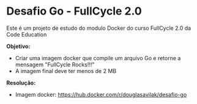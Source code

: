 # Desafio Go - FullCycle 2.0
Este é um projeto de estudo do modulo Docker do curso FullCycle 2.0 da Code Education

**Objetivo:**
  - Criar uma imagem docker que compile um arquivo Go e retorne a mensagem "FullCycle Rocks!!!"
  - A imagem final deve ter menos de 2 MB

**Resolução:**
- Imagem docker: https://hub.docker.com/r/douglasavilak/desafio-go
